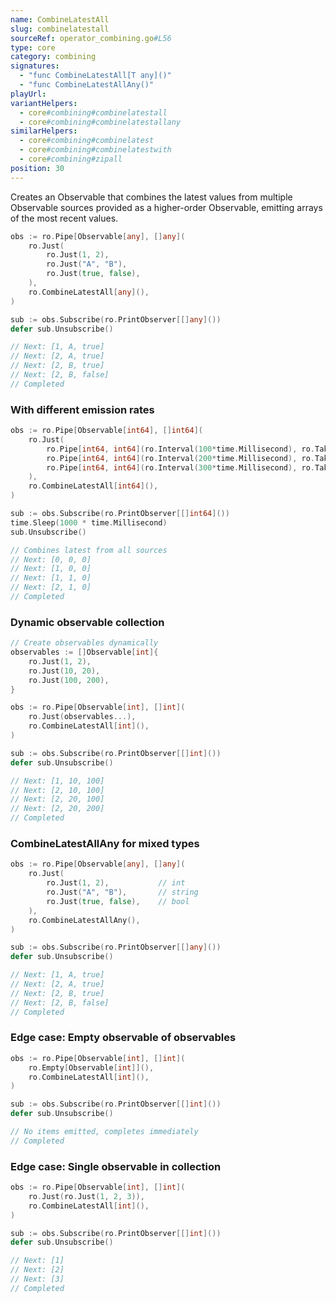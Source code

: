 ```yaml
---
name: CombineLatestAll
slug: combinelatestall
sourceRef: operator_combining.go#L56
type: core
category: combining
signatures:
  - "func CombineLatestAll[T any]()"
  - "func CombineLatestAllAny()"
playUrl:
variantHelpers:
  - core#combining#combinelatestall
  - core#combining#combinelatestallany
similarHelpers:
  - core#combining#combinelatest
  - core#combining#combinelatestwith
  - core#combining#zipall
position: 30
---
```


Creates an Observable that combines the latest values from multiple Observable sources provided as a higher-order Observable, emitting arrays of the most recent values.

```go
obs := ro.Pipe[Observable[any], []any](
    ro.Just(
        ro.Just(1, 2),
        ro.Just("A", "B"),
        ro.Just(true, false),
    ),
    ro.CombineLatestAll[any](),
)

sub := obs.Subscribe(ro.PrintObserver[[]any]())
defer sub.Unsubscribe()

// Next: [1, A, true]
// Next: [2, A, true]
// Next: [2, B, true]
// Next: [2, B, false]
// Completed
```

### With different emission rates

```go
obs := ro.Pipe[Observable[int64], []int64](
    ro.Just(
        ro.Pipe[int64, int64](ro.Interval(100*time.Millisecond), ro.Take[int64](3)),   // 0,1,2
        ro.Pipe[int64, int64](ro.Interval(200*time.Millisecond), ro.Take[int64](2)),   // 0,1
        ro.Pipe[int64, int64](ro.Interval(300*time.Millisecond), ro.Take[int64](1)),   // 0
    ),
    ro.CombineLatestAll[int64](),
)

sub := obs.Subscribe(ro.PrintObserver[[]int64]())
time.Sleep(1000 * time.Millisecond)
sub.Unsubscribe()

// Combines latest from all sources
// Next: [0, 0, 0]
// Next: [1, 0, 0]
// Next: [1, 1, 0]
// Next: [2, 1, 0]
// Completed
```

### Dynamic observable collection

```go
// Create observables dynamically
observables := []Observable[int]{
    ro.Just(1, 2),
    ro.Just(10, 20),
    ro.Just(100, 200),
}

obs := ro.Pipe[Observable[int], []int](
    ro.Just(observables...),
    ro.CombineLatestAll[int](),
)

sub := obs.Subscribe(ro.PrintObserver[[]int]())
defer sub.Unsubscribe()

// Next: [1, 10, 100]
// Next: [2, 10, 100]
// Next: [2, 20, 100]
// Next: [2, 20, 200]
// Completed
```

### CombineLatestAllAny for mixed types

```go
obs := ro.Pipe[Observable[any], []any](
    ro.Just(
        ro.Just(1, 2),           // int
        ro.Just("A", "B"),       // string
        ro.Just(true, false),    // bool
    ),
    ro.CombineLatestAllAny(),
)

sub := obs.Subscribe(ro.PrintObserver[[]any]())
defer sub.Unsubscribe()

// Next: [1, A, true]
// Next: [2, A, true]
// Next: [2, B, true]
// Next: [2, B, false]
// Completed
```

### Edge case: Empty observable of observables

```go
obs := ro.Pipe[Observable[int], []int](
    ro.Empty[Observable[int]](),
    ro.CombineLatestAll[int](),
)

sub := obs.Subscribe(ro.PrintObserver[[]int]())
defer sub.Unsubscribe()

// No items emitted, completes immediately
// Completed
```

### Edge case: Single observable in collection

```go
obs := ro.Pipe[Observable[int], []int](
    ro.Just(ro.Just(1, 2, 3)),
    ro.CombineLatestAll[int](),
)

sub := obs.Subscribe(ro.PrintObserver[[]int]())
defer sub.Unsubscribe()

// Next: [1]
// Next: [2]
// Next: [3]
// Completed
```